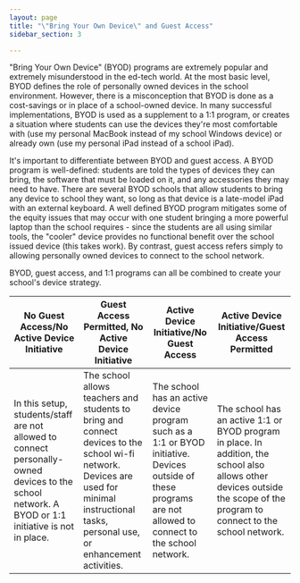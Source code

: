 ```yaml
---
layout: page
title: "\"Bring Your Own Device\" and Guest Access"
sidebar_section: 3

---
```

"Bring Your Own Device" (BYOD) programs are extremely popular and extremely misunderstood in the ed-tech world. At the most basic level, BYOD defines the role of personally owned devices in the school environment. However, there is a misconception that BYOD is done as a cost-savings or in place of a school-owned device. In many successful implementations, BYOD is used as a supplement to a 1:1 program, or creates a situation where students can use the devices they're most comfortable with (use my personal MacBook instead of my school Windows device) or already own (use my personal iPad instead of a school iPad). 

It's important to differentiate between BYOD and guest access. A BYOD program is well-defined: students are told the types of devices they can bring, the software that must be loaded on it, and any accessories they may need to have. There are several BYOD schools that allow students to bring any device to school they want, so long as that device is a late-model iPad with an external keyboard. A well defined BYOD program mitigates some of the equity issues that may occur with one student bringing a more powerful laptop than the school requires - since the students are all using similar tools, the "cooler" device provides no functional benefit over the school issued device (this takes work). By contrast, guest access refers simply to allowing personally owned devices to connect to the school network.

BYOD, guest access, and 1:1 programs can all be combined to create your school's device strategy.
<table class="table table-bordered table-striped">
	<thead>
		<tr>
			<th>No Guest Access/No Active Device Initiative</th>
			<th>Guest Access Permitted, No Active Device Initiative</th>
			<th>Active Device Initiative/No Guest Access</th>
			<th>Active Device Initiative/Guest Access Permitted</th>
	</thead>
	<tbody>
		<tr>
			<td>In this setup, students/staff are not allowed to connect personally-owned devices to the school network. A BYOD or 1:1 initiative is not in place.</td>
			<td>The school allows teachers and students to bring and connect devices to the school wi-fi network. Devices are used for minimal instructional tasks, personal use, or enhancement activities.</td>
			<td>The school has an active device program such as a 1:1 or BYOD initiative. Devices outside of these programs are not allowed to connect to the school network.</td>
			<td>The school has an active 1:1 or BYOD program in place. In addition, the school also allows other devices outside the scope of the program to connect to the school network.</td>
		</tr>
	</tbody>
</table>
